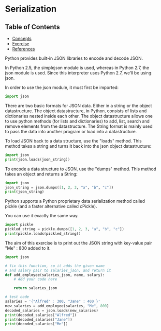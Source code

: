 # Serialization

## Table of Contents

<!-- START doctoc generated TOC please keep comment here to allow auto update -->
<!-- DON'T EDIT THIS SECTION, INSTEAD RE-RUN doctoc TO UPDATE -->

- [Concepts](#concepts)
- [Exercise](#exercise)
- [References](#references)

<!-- END doctoc generated TOC please keep comment here to allow auto update -->

Python provides built-in JSON libraries to encode and decode JSON.

In Python 2.5, the simplejson module is used, whereas in Python 2.7,
the json module is used. Since this interpreter uses Python 2.7, we'll be using json.

In order to use the json module, it must first be imported:

```python
import json
```

There are two basic formats for JSON data.
Either in a string or the object datastructure.
The object datastructure, in Python, consists of lists and dictionaries nested inside each other.
The object datastructure allows one to use python methods (for lists and dictionaries)
to add, list, search and remove elements from the datastructure.
The String format is mainly used to pass the data into another program or load into a datastructure.

To load JSON back to a data structure, use the "loads" method.
This method takes a string and turns it back into the json object datastructure:

```python
import json
print(json.loads(json_string))
```

To encode a data structure to JSON, use the "dumps" method.
This method takes an object and returns a String:

```python
import json
json_string = json.dumps([1, 2, 3, "a", "b", "c"])
print(json_string)
```

Python supports a Python proprietary data serialization method called pickle
(and a faster alternative called cPickle).

You can use it exactly the same way.

```python
import pickle
pickled_string = pickle.dumps([1, 2, 3, "a", "b", "c"])
print(pickle.loads(pickled_string))
```

The aim of this exercise is
to print out the JSON string with key-value pair "Me" : 800 added to it.

```python
import json

# fix this function, so it adds the given name
# and salary pair to salaries_json, and return it
def add_employee(salaries_json, name, salary):
    # Add your code here

    return salaries_json

# test code
salaries = '{"Alfred" : 300, "Jane" : 400 }'
new_salaries = add_employee(salaries, "Me", 800)
decoded_salaries = json.loads(new_salaries)
print(decoded_salaries["Alfred"])
print(decoded_salaries["Jane"])
print(decoded_salaries["Me"])
```
